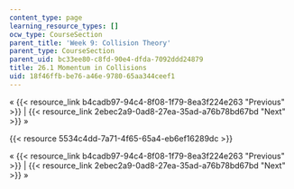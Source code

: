 ```yaml
---
content_type: page
learning_resource_types: []
ocw_type: CourseSection
parent_title: 'Week 9: Collision Theory'
parent_type: CourseSection
parent_uid: bc33ee80-c8fd-90e4-dfda-7092ddd24879
title: 26.1 Momentum in Collisions
uid: 18f46ffb-be76-a46e-9780-65aa344ceef1
---
```


« {{< resource_link b4cadb97-94c4-8f08-1f79-8ea3f224e263 "Previous" >}} | {{< resource_link 2ebec2a9-0ad8-27ea-35ad-a76b78bd67bd "Next" >}} »

{{< resource 5534c4dd-7a71-4f65-65a4-eb6ef16289dc >}}

« {{< resource_link b4cadb97-94c4-8f08-1f79-8ea3f224e263 "Previous" >}} | {{< resource_link 2ebec2a9-0ad8-27ea-35ad-a76b78bd67bd "Next" >}} »